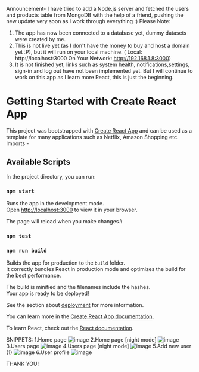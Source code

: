 Announcement- I have tried to add a Node.js server and fetched the users and products table from MongoDB with the help of a friend, pushing the new update very soon as I work through everything :)
Please Note:
1. The app has now been connected to a database yet, dummy datasets were created by me.
2. This is not live yet (as I don't have the money to buy and host a domain yet :P), but it will run on your local machine.
( Local:            http://localhost:3000
  On Your Network:  http://192.168.1.8:3000)
3. It is not finished yet, links such as system health, notifications,settings, sign-in and log out have not been implemented yet. But I will continue to work on this app as I learn more React, this is just the beginning.

# Getting Started with Create React App

This project was bootstrapped with [Create React App](https://github.com/facebook/create-react-app) and can be used as a template for many applications such as Netflix, Amazon Shopping etc.
Imports - 

## Available Scripts

In the project directory, you can run:

### `npm start`

Runs the app in the development mode.\
Open [http://localhost:3000](http://localhost:3000) to view it in your browser.

The page will reload when you make changes.\
### `npm test`

### `npm run build`

Builds the app for production to the `build` folder.\
It correctly bundles React in production mode and optimizes the build for the best performance.

The build is minified and the filenames include the hashes.\
Your app is ready to be deployed!

See the section about [deployment](https://facebook.github.io/create-react-app/docs/deployment) for more information.




You can learn more in the [Create React App documentation](https://facebook.github.io/create-react-app/docs/getting-started).

To learn React, check out the [React documentation](https://reactjs.org/).

SNIPPETS:
1.Home page
![image](https://user-images.githubusercontent.com/92806875/177029232-8773de30-e0ac-4987-9322-23c04acbd889.png)
2.Home page [night mode]
![image](https://user-images.githubusercontent.com/92806875/177029251-4ad279f1-a11c-4eee-9682-de0b012a2f5b.png)
3.Users page
![image](https://user-images.githubusercontent.com/92806875/177029273-4788e82b-bf30-4524-8cb1-2c433728de9a.png)
4.Users page [night mode]
![image](https://user-images.githubusercontent.com/92806875/177029287-2b770477-aa70-461b-b9d8-d06e0fb4bbdc.png)
5.Add new user (1)
![image](https://user-images.githubusercontent.com/92806875/177029307-0801d135-d0d2-4df4-9fb4-a0e67e3d8474.png)
6.User profile
![image](https://user-images.githubusercontent.com/92806875/177029337-df02b8d0-f064-41e7-8492-addfd4f5744f.png)


THANK YOU!
